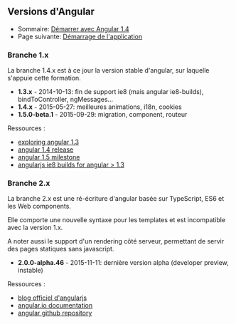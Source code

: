 ## Versions d'Angular

* Sommaire: [Démarrer avec Angular 1.4](01.00.angular-bases.documentation-fr.md)
* Page suivante: [Démarrage de l'application](01.02.start-angular-app-fr.md)

### Branche 1.x

La branche 1.4.x est à ce jour la version stable d'angular, sur laquelle s'appuie cette formation.

* **1.3.x** - 2014-10-13: fin de support ie8 (mais angular ie8-builds), bindToController, ngMessages…
* **1.4.x** - 2015-05-27: meilleures animations, i18n, cookies
* **1.5.0-beta.1** - 2015-09-29: migration, component, routeur

Ressources : 
* [exploring angular 1.3](http://blog.thoughtram.io/exploring-angular-1.3)
* [angular 1.4 release](http://angularjs.blogspot.fr/2015/05/angular-140-jaracimrman-existence.html)
* [angular 1.5 milestone](https://github.com/angular/angular.js/milestones/1.5.x%20-%20migration-facilitation)
* [angularjs ie8 builds for angular > 1.3](https://github.com/fergaldoyle/angular.js-ie8-builds)

### Branche 2.x

La branche 2.x est une ré-écriture d'angular basée sur TypeScript, ES6 et les Web components. 

Elle comporte une nouvelle syntaxe pour les templates et est incompatible avec la version 1.x.

A noter aussi le support d'un rendering côté serveur, permettant de servir des pages statiques sans javascript.

* **2.0.0-alpha.46** - 2015-11-11: dernière version alpha (developer preview, instable)

Ressources : 
* [blog officiel d'angularjs](http://angularjs.blogspot.fr)
* [angular.io documentation](https://angular.io/docs/ts/latest/)
* [angular github repository](https://github.com/angular/angular)
